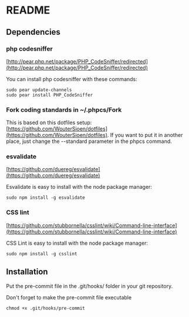 # README

## Dependencies

### php codesniffer

[http://pear.php.net/package/PHP_CodeSniffer/redirected](http://pear.php.net/package/PHP_CodeSniffer/redirected)

You can install php codesniffer with these commands:

	sudo pear update-channels
	sudo pear install PHP_CodeSniffer

### Fork coding standards in ~/.phpcs/Fork

This is based on this dotfiles setup: [https://github.com/WouterSioen/dotfiles](https://github.com/WouterSioen/dotfiles).
If you want to put it in another place, just change the --standard parameter in the phpcs command.

### esvalidate

[https://github.com/duereg/esvalidate](https://github.com/duereg/esvalidate)

Esvalidate is easy to install with the node package manager:

	sudo npm install -g esvalidate

### CSS lint

[https://github.com/stubbornella/csslint/wiki/Command-line-interface](https://github.com/stubbornella/csslint/wiki/Command-line-interface)

CSS Lint is easy to install with the node package manager:

	sudo npm install -g csslint

## Installation

Put the pre-commit file in the .git/hooks/ folder in your git repository.

Don't forget to make the pre-commit file executable

	chmod +x .git/hooks/pre-commit